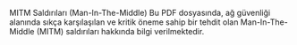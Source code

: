 MITM Saldırıları (Man-In-The-Middle)
Bu PDF dosyasında, ağ güvenliği alanında sıkça karşılaşılan ve kritik öneme sahip bir tehdit olan Man-In-The-Middle (MITM) saldırıları hakkında bilgi verilmektedir.
